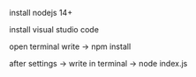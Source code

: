 install nodejs 14+

install visual studio code

open terminal
write ->
npm install

after settings ->
write in terminal ->
node index.js
